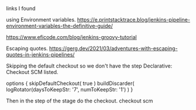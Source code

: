 links I found

using Environment variables.
  https://e.printstacktrace.blog/jenkins-pipeline-environment-variables-the-definitive-guide/

  https://www.eficode.com/blog/jenkins-groovy-tutorial

Escaping quotes.
  https://gerg.dev/2021/03/adventures-with-escaping-quotes-in-jenkins-pipelines/



Skipping the default checkout so we don't have the step 
  Declarative: Checkout SCM  listed.

options {
    skipDefaultCheckout( true ) 
    buildDiscarder( logRotator(daysToKeepStr: '7', numToKeepStr: '1') )
}

Then in the step of the stage do the checkout.
checkout scm